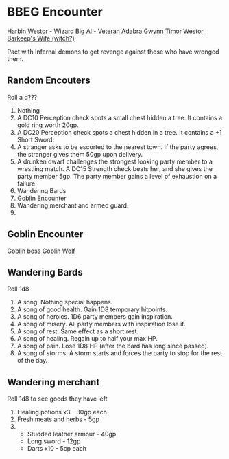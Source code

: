 # BBEG Encounter

[Harbin Westor - Wizard](https://www.dndbeyond.com/profile/DaviusIronfist/characters/39410284)
[Big Al - Veteran](https://roll20.net/compendium/dnd5e/Veteran#content)
[Adabra Gwynn](https://www.dndbeyond.com/profile/DaviusIronfist/characters/39411203)
[Timor Westor](https://www.dndbeyond.com/classes/warlock)
[Barkeep's Wife (witch?)]()

Pact with Infernal demons to get revenge against those who have wronged them.

## Random Encouters

Roll a d???

1. Nothing
2. A DC10 Perception check spots a small chest hidden a tree. It contains a gold ring worth 20gp.
3. A DC20 Perception check spots a chest hidden in a tree. It contains a +1 Short Sword.
4. A stranger asks to be escorted to the nearest town. If the party agrees, the stranger gives them 50gp upon delivery.
5. A drunken dwarf challenges the strongest looking party member to a wrestling match. A DC15 Strength check beats her, and she gives the party member 5gp. The party member gains a level of exhaustion on a failure.
6. Wandering Bards
7. Goblin Encounter
8. Wandering merchant and armed guard.
9.

## Goblin Encounter

[Goblin boss](https://5e.tools/bestiary/goblin-boss-mm.html)
[Goblin](https://roll20.net/compendium/dnd5e/Goblin#content)
[Wolf](https://roll20.net/compendium/dnd5e/Wolf#content)

## Wandering Bards

Roll 1d8

1. A song. Nothing special happens.
2. A song of good health. Gain 1D8 temporary hitpoints.
3. A song of heroics. 1D6 party members gain inspiration.
4. A song of misery. All party members with inspiration lose it.
5. A song of rest. Same effect as a short rest.
6. A song of healing. Regain up to half your max HP.
7. A song of pain. Lose 1D8 HP (after the bard has long since passed).
8. A song of storms. A storm starts and forces the party to stop for the rest of the day.

## Wandering merchant

Roll 1d8 to see goods they have left

1. Healing potions x3 - 30gp each
2. Fresh meats and herbs - 5gp
3.  - Studded leather armour - 40gp
    - Long sword - 12gp
    - Darts x10 - 5cp each
